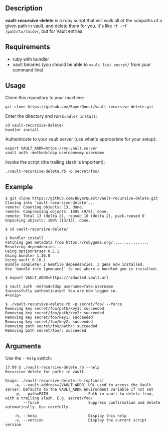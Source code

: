 ## Description

**vault-recursive-delete** is a ruby script that will walk all of the subpaths of a given path in vault, and delete them for you.  It's like `rf -rf /path/to/folder`, but for Vault entries.

## Requirements

* ruby with bundler
* vault binaries (you should be able to `vault list secret/` from your command line)

## Usage

Clone this repository to your machine:

```shell
git clone https://github.com/BuyerQuest/vault-recursive-delete.git
```

Enter the directory and run `bundler install`:

```shell
cd vault-recursive-delete/
bundler install
```

Authenticate to your vault server (use what's appropriate for your setup):
```shell
export VAULT_ADDR=https://my.vault.server
vault auth -method=ldap username=my.username
```

Invoke the script (the trailing slash is important):
```shell
./vault-recursive-delete.rb -p secret/foo/
```

## Example

```console
$ git clone https://github.com/BuyerQuest/vault-recursive-delete.git
Cloning into 'vault-recursive-delete'...
remote: Counting objects: 13, done.
remote: Compressing objects: 100% (9/9), done.
remote: Total 13 (delta 2), reused 10 (delta 2), pack-reused 0
Unpacking objects: 100% (13/13), done.

$ cd vault-recursive-delete/

$ bundler install
Fetching gem metadata from https://rubygems.org/................
Resolving dependencies...
Using OptionParser 0.5.1
Using bundler 1.16.0
Using vault 0.10.1
Bundle complete! 2 Gemfile dependencies, 3 gems now installed.
Use `bundle info [gemname]` to see where a bundled gem is installed.

$ export VAULT_ADDR=https://redacted.vault.url

$ vault auth -method=ldap username=fake.username
Successfully authenticated! You are now logged in.
#<snip>

$ ./vault-recursive-delete.rb -p secret/foo/ --force
Removing key secret/foo/path/key1: succeeded
Removing key secret/foo/path/key2: succeeded
Removing key secret/foo/key1: succeeded
Removing key secret/foo/key2: succeeded
Removing path secret/foo/path/: succeeded
Removing path secret/foo/: succeeded
```

## Arguments

Use the `--help` switch:

```console
17:09 $ ./vault-recursive-delete.rb --help
Recursive delete for paths in vault.

Usage: ./vault-recursive-delete.rb [options]
    -a, --vault-address=[VAULT_ADDR] URL used to access the Vault server. Defaults to the VAULT_ADDR environment variable if not set
    -p, --path=PATH                  Path in vault to delete from, with a trailing slash. E.g. secret/foo/
        --force                      Suppress confirmation and delete automatically. Use carefully.

    -h, --help                       Display this help
    -v, --version                    Display the current script version
```
